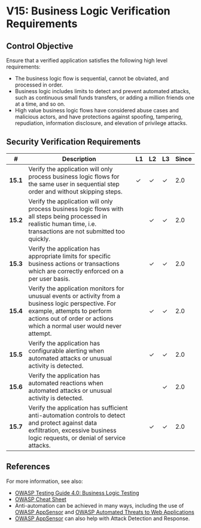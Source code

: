 # V15: Business Logic Verification Requirements

## Control Objective

Ensure that a verified application satisfies the following high level requirements:

* The business logic flow is sequential, cannot be obviated, and processed in order.
* Business logic includes limits to detect and prevent automated attacks, such as continuous small funds transfers, or adding a million friends one at a time, and so on.
* High value business logic flows have considered abuse cases and malicious actors, and have protections against spoofing, tampering, repudiation, information disclosure, and elevation of privilege attacks.

## Security Verification Requirements

| # | Description | L1 | L2 | L3 | Since |
| --- | --- | --- | --- | -- | -- |
| **15.1** | Verify the application will only process business logic flows for the same user in sequential step order and without skipping steps.  | ✓ | ✓ | ✓ | 2.0 |
| **15.2** | Verify the application will only process business logic flows with all steps being processed in realistic human time, i.e. transactions are not submitted too quickly.  |  | ✓ | ✓ | 2.0 |
| **15.3** | Verify the application has appropriate limits for specific business actions or transactions which are correctly enforced on a per user basis. |  | ✓ | ✓ | 2.0 |
| **15.4** | Verify the application monitors for unusual events or activity from a business logic perspective. For example, attempts to perform actions out of order or actions which a normal user would never attempt. |  | ✓ | ✓ | 2.0 |
| **15.5** | Verify the application has configurable alerting when automated attacks or unusual activity is detected. |  | ✓ | ✓ | 2.0 |
| **15.6** | Verify the application has automated reactions when automated attacks or unusual activity is detected. |  |  | ✓ | 2.0 | 
| **15.7** | Verify the application has sufficient anti-automation controls to detect and protect against data exfiltration, excessive business logic requests, or denial of service attacks. |  | ✓ | ✓ | 2.0 |

## References

For more information, see also:

* [OWASP Testing Guide 4.0: Business Logic Testing ](https://www.owasp.org/index.php/Testing_for_business_logic)
* [OWASP Cheat Sheet](https://www.owasp.org/index.php/Business_Logic_Security_Cheat_Sheet)
* Anti-automation can be achieved in many ways, including the use of [OWASP AppSensor](https://www.owasp.org/index.php/OWASP_AppSensor_Project) and [OWASP Automated Threats to Web Applications](https://www.owasp.org/index.php/OWASP_Automated_Threats_to_Web_Applications)
* [OWASP AppSensor](https://www.owasp.org/index.php/OWASP_AppSensor_Project) can also help with Attack Detection and Response.
